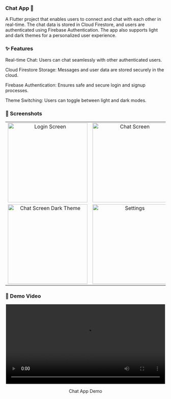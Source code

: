### Chat App 💬

A Flutter project that enables users to connect and chat with each other in real-time. The chat data is stored in Cloud Firestore, and users are authenticated using Firebase Authentication. The app also supports light and dark themes for a personalized user experience.

### ✨ Features

Real-time Chat: Users can chat seamlessly with other authenticated users.

Cloud Firestore Storage: Messages and user data are stored securely in the cloud.

Firebase Authentication: Ensures safe and secure login and signup processes.

Theme Switching: Users can toggle between light and dark modes.

### 📱 Screenshots

<table align="center">
  <tr>
    <td align="center">
      <img src="https://github.com/user-attachments/assets/9124eba0-c7a4-44a2-8b08-9b31183051ba" alt="Login Screen" width="250"/>
    </td>
    <td align="center">
      <img src="https://github.com/user-attachments/assets/40dad1e0-f280-4063-94b6-0d12bf9a66b4" alt="Chat Screen" width="250"/>
    </td>
    <td align="center">
      <img src="https://github.com/user-attachments/assets/b85b0a24-c47d-4065-8be6-ea5c66097293" alt="User List" width="250"/>
    </td>
  </tr>
  <tr>
    <td align="center">
      <img src="https://github.com/user-attachments/assets/c660f2a6-25cf-4667-9189-c34effc73a78" alt="Chat Screen Dark Theme" width="250"/>
    </td>
    <td align="center">
      <img src="https://github.com/user-attachments/assets/c20b3939-98b7-49df-9394-56c9f0544d8a" alt="Settings" width="250"/>
    </td>
    <td align="center">
      <img src="https://github.com/user-attachments/assets/597d4117-5d6f-4c87-b5c6-3a316fcb5dfd" alt="Chat Screen" width="250"/>
    </td>
  </tr>
</table>


### 🎥 Demo Video

<div align="center"> <video src="https://github.com/user-attachments/assets/f65b353e-b30b-4baa-8950-fe942a87001f" width="500" controls></video> <p>Chat App Demo</p> </div>
